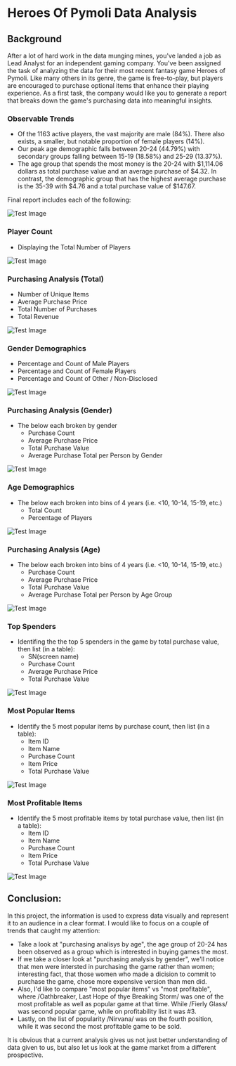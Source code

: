 # Heroes Of Pymoli Data Analysis

## Background
After a lot of hard work in the data munging mines, you've landed a job as Lead Analyst for an independent gaming company. You've been assigned the task of analyzing the data for their most recent fantasy game Heroes of Pymoli.
Like many others in its genre, the game is free-to-play, but players are encouraged to purchase optional items that enhance their playing experience. As a first task, the company would like you to generate a report that breaks down the game's purchasing data into meaningful insights.

### Observable Trends
- Of the 1163 active players, the vast majority are male (84%). There also exists, a smaller, but notable proportion of female players (14%).
- Our peak age demographic falls between 20-24 (44.79%) with secondary groups falling between 15-19 (18.58%) and 25-29 (13.37%).
- The age group that spends the most money is the 20-24 with $1,114.06 dollars as total purchase value and an average purchase of $4.32. In contrast, the demographic group that has the highest average purchase is the 35-39 with $4.76 and a total purchase value of $147.67.

Final report includes each of the following:

![Test Image](https://github.com/mserobabina/Heroes_of_Pymoli/blob/master/Capture1.PNG)
### Player Count
- Displaying the Total Number of Players
          
![Test Image](https://github.com/mserobabina/Heroes_of_Pymoli/blob/master/Capture2.PNG)

### Purchasing Analysis (Total)
- Number of Unique Items
- Average Purchase Price
- Total Number of Purchases
- Total Revenue
                   
![Test Image](https://github.com/mserobabina/Heroes_of_Pymoli/blob/master/Capture3.PNG)
### Gender Demographics
- Percentage and Count of Male Players
- Percentage and Count of Female Players
- Percentage and Count of Other / Non-Disclosed
                   
![Test Image](https://github.com/mserobabina/Heroes_of_Pymoli/blob/master/Capture4.PNG)
### Purchasing Analysis (Gender)
- The below each broken by gender
  - Purchase Count
  - Average Purchase Price
  - Total Purchase Value
  - Average Purchase Total per Person by Gender
  
![Test Image](https://github.com/mserobabina/Heroes_of_Pymoli/blob/master/Capture5.PNG)
### Age Demographics
- The below each broken into bins of 4 years (i.e. <10, 10-14, 15-19, etc.)
  - Total Count
  - Percentage of Players
  
![Test Image](https://github.com/mserobabina/Heroes_of_Pymoli/blob/master/Capture6.PNG)
### Purchasing Analysis (Age)
- The below each broken into bins of 4 years (i.e. <10, 10-14, 15-19, etc.)
  - Purchase Count
  - Average Purchase Price
  - Total Purchase Value
  - Average Purchase Total per Person by Age Group
  
![Test Image](https://github.com/mserobabina/Heroes_of_Pymoli/blob/master/Capture7.PNG)
### Top Spenders
- Identifing the the top 5 spenders in the game by total purchase value, then list (in a table):
  - SN(screen name)
  - Purchase Count
  - Average Purchase Price
  - Total Purchase Value
  
![Test Image](https://github.com/mserobabina/Heroes_of_Pymoli/blob/master/Capture8.PNG)
### Most Popular Items
- Identify the 5 most popular items by purchase count, then list (in a table):
  - Item ID
  - Item Name
  - Purchase Count
  - Item Price
  - Total Purchase Value
  
![Test Image](https://github.com/mserobabina/Heroes_of_Pymoli/blob/master/Capture9.PNG)
### Most Profitable Items
- Identify the 5 most profitable items by total purchase value, then list (in a table):
  - Item ID
  - Item Name
  - Purchase Count
  - Item Price
  - Total Purchase Value
  
![Test Image](https://github.com/mserobabina/Heroes_of_Pymoli/blob/master/Capture10.PNG)
## Conclusion:
In this project, the information is used to express data visually and represent it to an audience in a clear format. I would like to focus on a couple of trends that caught my attention:
- Take a look at "purchasing analisys by age", the age group of 20-24 has been observed as a group which is interested in buying games the most.
- If we take a closer look at "purchasing analysis by gender", we'll notice that men were intersted in purchasing the game rather than women; interesting fact, that those women who made a dicision to commit to purchase the game, chose more expensive version than men did. 
- Also, I'd like to compare "most popular items" vs "most profitable", where /Oathbreaker, Last Hope of thye Breaking Storm/  was one of the most profitable as well as popular game at that time. While /Fierly Glass/ was second popular game, while on profitability list it was #3. 
- Lastly, on the list of popularity /Nirvana/ was on the fourth position, while it was second the most profitable game to be sold.

It is obvious that a current analysis gives us not just better understanding of data given to us, but also let us look at the game market from a different prospective.

  


  







  
